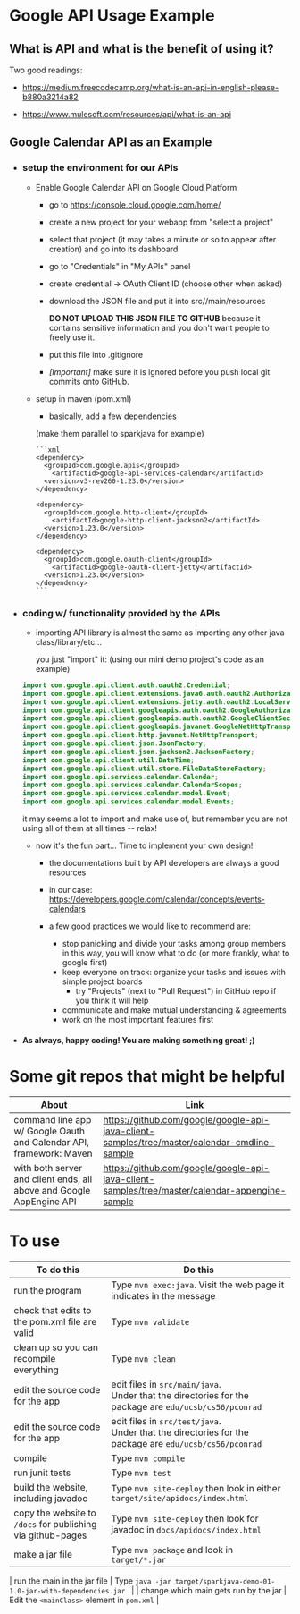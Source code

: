 # Google API Usage Example


## What is API and what is the benefit of using it?

Two good readings:

* https://medium.freecodecamp.org/what-is-an-api-in-english-please-b880a3214a82

* https://www.mulesoft.com/resources/api/what-is-an-api


## Google Calendar API as an Example

* ### setup the environment for our APIs

  * Enable Google Calendar API on Google Cloud Platform

    * go to https://console.cloud.google.com/home/

    * create a new project for your webapp from "select a project"

    * select that project (it may takes a minute or so to appear after creation) and go into its dashboard

    * go to "Credentials" in "My APIs" panel

    * create credential -> OAuth Client ID (choose other when asked)

    * download the JSON file and put it into src//main/resources

      __DO NOT UPLOAD THIS JSON FILE TO GITHUB__
      because it contains sensitive information and you don't want people to freely use it.

    * put this file into .gitignore

    * _[Important]_ make sure it is ignored before you push local git commits onto GitHub.

  * setup in maven (pom.xml)
    * basically, add a few dependencies

     (make them parallel to sparkjava for example)

        ```xml
        <dependency>
          <groupId>com.google.apis</groupId>
            <artifactId>google-api-services-calendar</artifactId>
          <version>v3-rev260-1.23.0</version>
        </dependency>

        <dependency>
          <groupId>com.google.http-client</groupId>
            <artifactId>google-http-client-jackson2</artifactId>
          <version>1.23.0</version>
        </dependency>

        <dependency>
          <groupId>com.google.oauth-client</groupId>
            <artifactId>google-oauth-client-jetty</artifactId>
          <version>1.23.0</version>
        </dependency>
        ```
* ### coding w/ functionality provided by the APIs

  * importing API library is almost the same as importing any other java class/library/etc...

    you just "import" it: (using our mini demo project's code as an example)
  ```java
  import com.google.api.client.auth.oauth2.Credential;
  import com.google.api.client.extensions.java6.auth.oauth2.AuthorizationCodeInstalledApp;
  import com.google.api.client.extensions.jetty.auth.oauth2.LocalServerReceiver;
  import com.google.api.client.googleapis.auth.oauth2.GoogleAuthorizationCodeFlow;
  import com.google.api.client.googleapis.auth.oauth2.GoogleClientSecrets;
  import com.google.api.client.googleapis.javanet.GoogleNetHttpTransport;
  import com.google.api.client.http.javanet.NetHttpTransport;
  import com.google.api.client.json.JsonFactory;
  import com.google.api.client.json.jackson2.JacksonFactory;
  import com.google.api.client.util.DateTime;
  import com.google.api.client.util.store.FileDataStoreFactory;
  import com.google.api.services.calendar.Calendar;
  import com.google.api.services.calendar.CalendarScopes;
  import com.google.api.services.calendar.model.Event;
  import com.google.api.services.calendar.model.Events;
  ```
  it may seems a lot to import and make use of, but remember you are not using all of them at all times -- relax!

  * now it's the fun part... Time to implement your own design!

    * the documentations built by API developers are always a good resources

    * in our case: https://developers.google.com/calendar/concepts/events-calendars

    * a few good practices we would like to recommend are:
      * stop panicking and divide your tasks among group members  
      in this way, you will know what to do (or more frankly, what to google first)
      * keep everyone on track: organize your tasks and issues with simple project boards
        * try "Projects" (next to "Pull Request") in GitHub repo if you think it will help
      * communicate and make mutual understanding & agreements
      * work on the most important features first


* #### As always, happy coding! You are making something great! ;)

# Some git repos that might be helpful

| About | Link |
|-------|------|
|command line app w/ Google Oauth and Calendar API, framework: Maven| https://github.com/google/google-api-java-client-samples/tree/master/calendar-cmdline-sample|
|with both server and client ends, all above and Google AppEngine API|https://github.com/google/google-api-java-client-samples/tree/master/calendar-appengine-sample|



# To use

| To do this | Do this |
| -----------|-----------|
| run the program | Type `mvn exec:java`.  Visit the web page it indicates in the message |
| check that edits to the pom.xml file are valid | Type `mvn validate` |
| clean up so you can recompile everything  | Type `mvn clean` |
| edit the source code for the app | edit files in `src/main/java`.<br>Under that the directories for the package are `edu/ucsb/cs56/pconrad`  |
| edit the source code for the app | edit files in `src/test/java`.<br>Under that the directories for the package are `edu/ucsb/cs56/pconrad`  |
| compile    | Type `mvn compile` |
| run junit tests | Type `mvn test` |
| build the website, including javadoc | Type `mvn site-deploy` then look in either `target/site/apidocs/index.html`  |
| copy the website to `/docs` for publishing via github-pages | Type `mvn site-deploy` then look for javadoc in `docs/apidocs/index.html` |
| make a jar file | Type `mvn package` and look in `target/*.jar` |

| run the main in the jar file | Type `java -jar target/sparkjava-demo-01-1.0-jar-with-dependencies.jar ` |
| change which main gets run by the jar | Edit the `<mainClass>` element in `pom.xml` |
